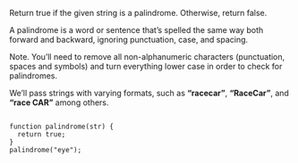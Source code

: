 
Return true if the given string is a palindrome. Otherwise, return false.

A palindrome is a word or sentence that’s spelled the same way both forward and backward, ignoring punctuation, case, and spacing.

Note. You’ll need to remove all non-alphanumeric characters (punctuation, spaces and symbols) and turn everything lower case in order to check for palindromes.

We’ll pass strings with varying formats, such as <b>“racecar”</b>, <b>“RaceCar”</b>, and <b>“race CAR”</b> among others.
<pre>
<code>
function palindrome(str) {
  return true;
}
palindrome("eye");
</pre>
</code>